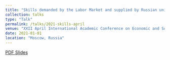 ```yaml
---
title: "Skills demanded by the Labor Market and supplied by Russian universities: An investigations."
collection: talks
type: "Talk"
permalink: /talks/2021-skills-april
venue: "XXII April International Academic Conference on Economic and Social Development "
date: 2021-01-01
location: "Moscow, Russia"
---
```


[PDF Slides](https://artvolgin.github.io/files/hh_april_conference.pdf)
